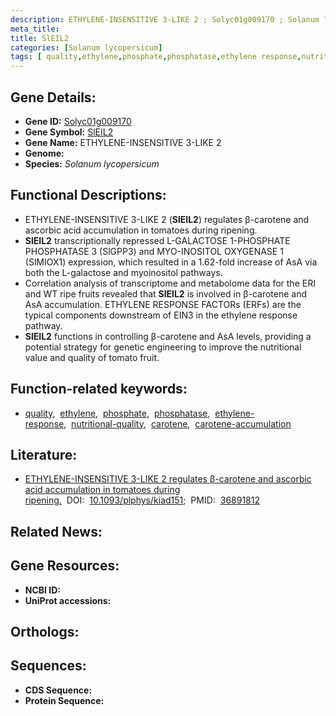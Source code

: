 ```yaml
---
description: ETHYLENE-INSENSITIVE 3-LIKE 2 ; Solyc01g009170 ; Solanum lycopersicum
meta_title:
title: SlEIL2
categories: [Solanum lycopersicum]
tags: [ quality,ethylene,phosphate,phosphatase,ethylene response,nutritional quality,carotene,carotene accumulation ]
---
```


## Gene Details:
- **Gene ID:** [Solyc01g009170]()
- **Gene Symbol:** <u>SlEIL2</u>
- **Gene Name:** ETHYLENE-INSENSITIVE 3-LIKE 2
- **Genome:** []()
- **Species:** *Solanum lycopersicum*

## Functional Descriptions:
   - ETHYLENE-INSENSITIVE 3-LIKE 2 (**SlEIL2**) regulates β-carotene and ascorbic acid accumulation in tomatoes during ripening.
   - **SlEIL2** transcriptionally repressed L-GALACTOSE 1-PHOSPHATE PHOSPHATASE 3 (SlGPP3) and MYO-INOSITOL OXYGENASE 1 (SlMIOX1) expression, which resulted in a 1.62-fold increase of AsA via both the L-galactose and myoinositol pathways.
   - Correlation analysis of transcriptome and metabolome data for the ERI and WT ripe fruits revealed that **SlEIL2** is involved in β-carotene and AsA accumulation. ETHYLENE RESPONSE FACTORs (ERFs) are the typical components downstream of EIN3 in the ethylene response pathway.
   - **SlEIL2** functions in controlling β-carotene and AsA levels, providing a potential strategy for genetic engineering to improve the nutritional value and quality of tomato fruit.

## Function-related keywords:
   - [quality](/tags/quality/),&nbsp;&nbsp;[ethylene](/tags/ethylene/),&nbsp;&nbsp;[phosphate](/tags/phosphate/),&nbsp;&nbsp;[phosphatase](/tags/phosphatase/),&nbsp;&nbsp;[ethylene-response](/tags/ethylene-response/),&nbsp;&nbsp;[nutritional-quality](/tags/nutritional-quality/),&nbsp;&nbsp;[carotene](/tags/carotene/),&nbsp;&nbsp;[carotene-accumulation](/tags/carotene-accumulation/)

## Literature:
   - [ETHYLENE-INSENSITIVE 3-LIKE 2 regulates β-carotene and ascorbic acid accumulation in tomatoes during ripening.](https://doi.org/10.1093/plphys/kiad151)&nbsp;&nbsp;DOI:&nbsp;&nbsp;[10.1093/plphys/kiad151](https://doi.org/10.1093/plphys/kiad151);&nbsp;&nbsp;PMID:&nbsp;&nbsp;[36891812](https://pubmed.ncbi.nlm.nih.gov/36891812/)

## Related News:

## Gene Resources:
- **NCBI ID:**  [](https://www.ncbi.nlm.nih.gov/gene/?term=)
- **UniProt accessions:**  [](https://www.uniprot.org/uniprotkb//entry)

## Orthologs:

## Sequences:
- **CDS Sequence:**
- **Protein Sequence:**
